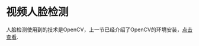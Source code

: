 # 视频人脸检测

人脸检测使用到的技术是OpenCV，上一节已经介绍了OpenCV的环境安装，[点击查看](https://github.com/vipstone/faceai/blob/master/doc/huanjingdajian.md).

